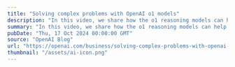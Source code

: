 ```yaml
---
title: "Solving complex problems with OpenAI o1 models"
description: "In this video, we share how the o1 reasoning models can help in domains like coding, strategy, and research."
summary: "In this video, we share how the o1 reasoning models can help in domains like coding, strategy, and research."
pubDate: "Thu, 17 Oct 2024 00:00:00 GMT"
source: "OpenAI Blog"
url: "https://openai.com/business/solving-complex-problems-with-openai-o1-models"
thumbnail: "/assets/ai-icon.png"
---
```


